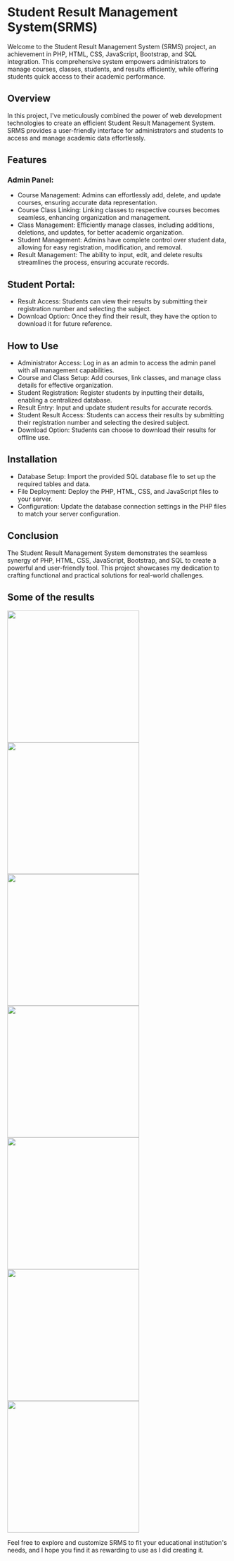 # Student Result Management System(SRMS)

Welcome to the Student Result Management System (SRMS) project, an achievement in PHP, HTML, CSS, JavaScript, Bootstrap, and SQL integration. This comprehensive system empowers administrators to manage courses, classes, students, and results efficiently, while offering students quick access to their academic performance.

<h2>Overview</h2>

In this project, I've meticulously combined the power of web development technologies to create an efficient Student Result Management System. SRMS provides a user-friendly interface for administrators and students to access and manage academic data effortlessly.

<h2>Features
</h2>
<h3>Admin Panel:</h3>
<ul><li>Course Management: Admins can effortlessly add, delete, and update courses, ensuring accurate data representation.</li>

<li>Course Class Linking: Linking classes to respective courses becomes seamless, enhancing organization and management.</li>

<li>Class Management: Efficiently manage classes, including additions, deletions, and updates, for better academic organization.</li>

<li>Student Management: Admins have complete control over student data, allowing for easy registration, modification, and removal.</li>

<li>Result Management: The ability to input, edit, and delete results streamlines the process, ensuring accurate records.</li>
</ul>

<h2>Student Portal:</h2>
<ul><li>Result Access: Students can view their results by submitting their registration number and selecting the subject.</li>


<li>Download Option: Once they find their result, they have the option to download it for future reference.</li>
</ul>

<h2>How to Use</h2>
<ul>
  <li>Administrator Access: Log in as an admin to access the admin panel with all management capabilities.</li>

<li>Course and Class Setup: Add courses, link classes, and manage class details for effective organization.</li>

<li>Student Registration: Register students by inputting their details, enabling a centralized database.</li>

<li>Result Entry: Input and update student results for accurate records.</li>

<li>Student Result Access: Students can access their results by submitting their registration number and selecting the desired subject.</li>

<li>Download Option: Students can choose to download their results for offline use.</li>
</ul>

<h2>Installation</h2>
<ul><li>Database Setup: Import the provided SQL database file to set up the required tables and data.</li>

<li>File Deployment: Deploy the PHP, HTML, CSS, and JavaScript files to your server.</li>

<li>Configuration: Update the database connection settings in the PHP files to match your server configuration.</li>
</ul>

<h2>Conclusion</h2>
The Student Result Management System demonstrates the seamless synergy of PHP, HTML, CSS, JavaScript, Bootstrap, and SQL to create a powerful and user-friendly tool. This project showcases my dedication to crafting functional and practical solutions for real-world challenges.
<h2>Some of the results</h2>

<div style="display: inline-block;"><image src="./SampleResults/Home.png" width="300px"></div>
<div style="display: inline-block;"><image src="./SampleResults/AdminHome.png" width="300px"></div>

<div style="display: inline-block;"><image src="./SampleResults/AddClass.png" width="300px"></div>
<div style="display: inline-block;"><image src="./SampleResults/AddStud.png" width="300px"></div>
<div style="display: inline-block;"><image src="./SampleResults/ResultUpdateIndividual.png" width="300px"></div>

<div style="display: inline-block;"><image src="./SampleResults/StudResHome.png" width="300px"></div>
<div style="display: inline-block;"><image src="./SampleResults/StudentResult.png" width="300px"></div>
  
Feel free to explore and customize SRMS to fit your educational institution's needs, and I hope you find it as rewarding to use as I did creating it.
